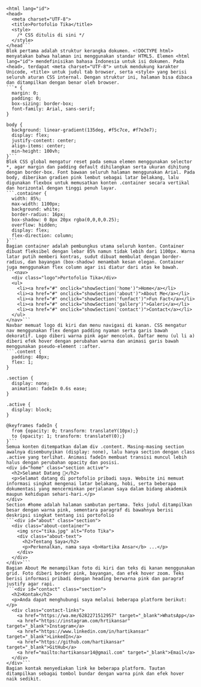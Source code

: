 ```<!DOCTYPE html>
<html lang="id">
<head>
  <meta charset="UTF-8">
  <title>Portofolio Tika</title>
  <style>
    /* CSS ditulis di sini */
  </style>
</head```
Blok pertama adalah struktur kerangka dokumen. <!DOCTYPE html> menyatakan bahwa halaman ini menggunakan standar HTML5. Elemen <html lang="id"> mendefinisikan bahasa Indonesia untuk isi dokumen. Pada <head>, terdapat <meta charset="UTF-8"> untuk mendukung karakter Unicode, <title> untuk judul tab browser, serta <style> yang berisi seluruh aturan CSS internal. Dengan struktur ini, halaman bisa dibaca dan ditampilkan dengan benar oleh browser.
```* {
  margin: 0;
  padding: 0;
  box-sizing: border-box;
  font-family: Arial, sans-serif;
}

body {
  background: linear-gradient(135deg, #f5c7ce, #f7e3e7);
  display: flex;
  justify-content: center;
  align-items: center;
  min-height: 100vh;
}```
Blok CSS global mengatur reset pada semua elemen menggunakan selector *, agar margin dan padding default dihilangkan serta ukuran dihitung dengan border-box. Font bawaan seluruh halaman menggunakan Arial. Pada body, diberikan gradien pink lembut sebagai latar belakang, lalu digunakan flexbox untuk memusatkan konten .container secara vertikal dan horizontal dengan tinggi penuh layar.
```.container {
  width: 85%;
  max-width: 1100px;
  background: white;
  border-radius: 16px;
  box-shadow: 0 8px 20px rgba(0,0,0,0.25);
  overflow: hidden;
  display: flex;
  flex-direction: column;
}```
Bagian container adalah pembungkus utama seluruh konten. Container dibuat fleksibel dengan lebar 85% namun tidak lebih dari 1100px. Warna latar putih memberi kontras, sudut dibuat membulat dengan border-radius, dan bayangan (box-shadow) menambah kesan elegan. Container juga menggunakan flex column agar isi diatur dari atas ke bawah.
```<nav>
  <div class="logo">Portofolio Tika</div>
  <ul>
    <li><a href="#" onclick="showSection('home')">Home</a></li>
    <li><a href="#" onclick="showSection('about')">About Me</a></li>
    <li><a href="#" onclick="showSection('funfact')">Fun Fact</a></li>
    <li><a href="#" onclick="showSection('gallery')">Galeri</a></li>
    <li><a href="#" onclick="showSection('contact')">Contact</a></li>
  </ul>
</nav>```
Navbar memuat logo di kiri dan menu navigasi di kanan. CSS mengatur nav menggunakan flex dengan padding nyaman serta garis bawah dekoratif. Logo diberi warna pink agar mencolok. Daftar menu (ul li a) diberi efek hover dengan perubahan warna dan animasi garis bawah menggunakan pseudo-element ::after.
```.content {
  padding: 40px;
  flex: 1;
}

.section {
  display: none;
  animation: fadeIn 0.6s ease;
}

.active {
  display: block;
}

@keyframes fadeIn {
  from {opacity: 0; transform: translateY(10px);}
  to {opacity: 1; transform: translateY(0);}
}```
Semua konten ditempatkan dalam div .content. Masing-masing section awalnya disembunyikan (display: none), lalu hanya section dengan class .active yang terlihat. Animasi fadeIn membuat transisi muncul lebih halus dengan perubahan opacity dan posisi.
<div id="home" class="section active">
  <h2>Selamat Datang 👋</h2>
  <p>Selamat datang di portofolio pribadi saya. Website ini memuat informasi singkat mengenai latar belakang, hobi, serta beberapa dokumentasi yang mencerminkan perjalanan saya dalam bidang akademik maupun kehidupan sehari-hari.</p>
</div>
Section #home adalah halaman sambutan pertama. Teks judul ditampilkan besar dengan warna pink, sementara paragraf di bawahnya berisi deskripsi singkat tentang isi portofolio
```<div id="about" class="section">
  <div class="about-container">
    <img src="tika.jpg" alt="Foto Tika">
    <div class="about-text">
      <h2>Tentang Saya</h2>
      <p>Perkenalkan, nama saya <b>Hartika Ansar</b> ...</p>
    </div>
  </div>
</div>```
Bagian About Me menampilkan foto di kiri dan teks di kanan menggunakan grid. Foto diberi border pink, bayangan, dan efek hover zoom. Teks berisi informasi pribadi dengan heading berwarna pink dan paragraf justify agar rapi.
```<div id="contact" class="section">
  <h2>Kontak</h2>
  <p>Anda dapat menghubungi saya melalui beberapa platform berikut:</p>
  <div class="contact-links">
    <a href="https://wa.me/6282271512957" target="_blank">WhatsApp</a>
    <a href="https://instagram.com/hrtikansar" target="_blank">Instagram</a>
    <a href="https://www.linkedin.com/in/hartikansar" target="_blank">LinkedIn</a>
    <a href="https://github.com/hartikansar" target="_blank">GitHub</a>
    <a href="mailto:hartikansar14@gmail.com" target="_blank">Email</a>
  </div>
</div>```
Bagian kontak menyediakan link ke beberapa platform. Tautan ditampilkan sebagai tombol bundar dengan warna pink dan efek hover naik sedikit.



